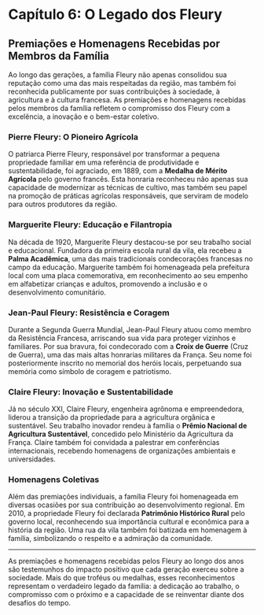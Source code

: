 
# Capítulo 6: O Legado dos Fleury

## Premiações e Homenagens Recebidas por Membros da Família

Ao longo das gerações, a família Fleury não apenas consolidou sua reputação como uma das mais respeitadas da região, mas também foi reconhecida publicamente por suas contribuições à sociedade, à agricultura e à cultura francesa. As premiações e homenagens recebidas pelos membros da família refletem o compromisso dos Fleury com a excelência, a inovação e o bem-estar coletivo.

### Pierre Fleury: O Pioneiro Agrícola

O patriarca Pierre Fleury, responsável por transformar a pequena propriedade familiar em uma referência de produtividade e sustentabilidade, foi agraciado, em 1889, com a **Medalha de Mérito Agrícola** pelo governo francês. Esta honraria reconheceu não apenas sua capacidade de modernizar as técnicas de cultivo, mas também seu papel na promoção de práticas agrícolas responsáveis, que serviram de modelo para outros produtores da região.

### Marguerite Fleury: Educação e Filantropia

Na década de 1920, Marguerite Fleury destacou-se por seu trabalho social e educacional. Fundadora da primeira escola rural da vila, ela recebeu a **Palma Acadêmica**, uma das mais tradicionais condecorações francesas no campo da educação. Marguerite também foi homenageada pela prefeitura local com uma placa comemorativa, em reconhecimento ao seu empenho em alfabetizar crianças e adultos, promovendo a inclusão e o desenvolvimento comunitário.

### Jean-Paul Fleury: Resistência e Coragem

Durante a Segunda Guerra Mundial, Jean-Paul Fleury atuou como membro da Resistência Francesa, arriscando sua vida para proteger vizinhos e familiares. Por sua bravura, foi condecorado com a **Croix de Guerre** (Cruz de Guerra), uma das mais altas honrarias militares da França. Seu nome foi posteriormente inscrito no memorial dos heróis locais, perpetuando sua memória como símbolo de coragem e patriotismo.

### Claire Fleury: Inovação e Sustentabilidade

Já no século XXI, Claire Fleury, engenheira agrônoma e empreendedora, liderou a transição da propriedade para a agricultura orgânica e sustentável. Seu trabalho inovador rendeu à família o **Prêmio Nacional de Agricultura Sustentável**, concedido pelo Ministério da Agricultura da França. Claire também foi convidada a palestrar em conferências internacionais, recebendo homenagens de organizações ambientais e universidades.

### Homenagens Coletivas

Além das premiações individuais, a família Fleury foi homenageada em diversas ocasiões por sua contribuição ao desenvolvimento regional. Em 2010, a propriedade Fleury foi declarada **Patrimônio Histórico Rural** pelo governo local, reconhecendo sua importância cultural e econômica para a história da região. Uma rua da vila também foi batizada em homenagem à família, simbolizando o respeito e a admiração da comunidade.

---

As premiações e homenagens recebidas pelos Fleury ao longo dos anos são testemunhos do impacto positivo que cada geração exerceu sobre a sociedade. Mais do que troféus ou medalhas, esses reconhecimentos representam o verdadeiro legado da família: a dedicação ao trabalho, o compromisso com o próximo e a capacidade de se reinventar diante dos desafios do tempo.
```
